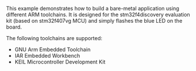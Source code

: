 This example demonstrates how to build a bare-metal application using
different ARM toolchains. It is designed for the stm32f4discovery
evaluation kit (based on stm32f407vg MCU) and simply flashes the blue
LED on the board.

The following toolchains are supported:

  * GNU Arm Embedded Toolchain
  * IAR Embedded Workbench
  * KEIL Microcontroller Development Kit
